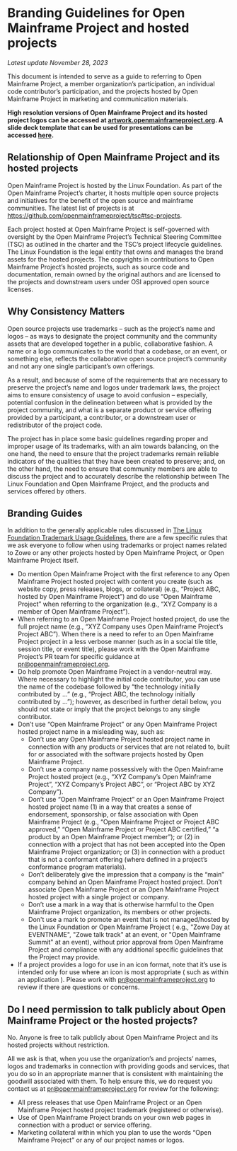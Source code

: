 # Branding Guidelines for Open Mainframe Project and hosted projects

*Latest update November 28, 2023*

This document is intended to serve as a guide to referring to Open Mainframe Project, a member organization’s participation, an individual code contributor’s participation, and the projects hosted by Open Mainframe Project in marketing and communication materials.

**High resolution versions of Open Mainframe Project and its hosted project logos can be accessed at [artwork.openmainframeproject.org](https://artwork.openmainframeproject.org). A slide deck template that can be used for presentations can be accessed [here](https://artwork.openmainframeproject.org/other/open-mainframe-project/open-mainframe-project-presentation-template.pptx).**

## Relationship of Open Mainframe Project and its hosted projects

Open Mainframe Project is hosted by the Linux Foundation. As part of the Open Mainframe Project’s charter, it hosts multiple open source projects and initiatives for the benefit of the open source and mainframe communities. The latest list of projects is at https://github.com/openmainframeproject/tsc#tsc-projects.

Each project hosted at Open Mainframe Project is self-governed with oversight by the Open Mainframe Project’s Technical Steering Committee (TSC) as outlined in the charter and the TSC’s project lifecycle guidelines. The Linux Foundation is the legal entity that owns and manages the brand assets for the hosted projects. The copyrights in contributions to Open Mainframe Project’s hosted projects, such as source code and documentation, remain owned by the original authors and are licensed to the projects and downstream users under OSI approved open source licenses.

## Why Consistency Matters

Open source projects use trademarks – such as the project’s name and logos – as ways to designate the project community and the community assets that are developed together in a public, collaborative fashion. A name or a logo communicates to the world that a codebase, or an event, or something else, reflects the collaborative open source project’s community and not any one single participant’s own offerings.

As a result, and because of some of the requirements that are necessary to preserve the project’s name and logos under trademark laws, the project aims to ensure consistency of usage to avoid confusion – especially, potential confusion in the delineation between what is provided by the project community, and what is a separate product or service offering provided by a participant, a contributor, or a downstream user or redistributor of the project code.

The project has in place some basic guidelines regarding proper and improper usage of its trademarks, with an aim towards balancing, on the one hand, the need to ensure that the project trademarks remain reliable indicators of the qualities that they have been created to preserve; and, on the other hand, the need to ensure that community members are able to discuss the project and to accurately describe the relationship between The Linux Foundation and Open Mainframe Project, and the products and services offered by others.

## Branding Guides

In addition to the generally applicable rules discussed in [The Linux Foundation Trademark Usage Guidelines](https://www.linuxfoundation.org/trademark-usage/), there are a few specific rules that we ask everyone to follow when using trademarks or project names related to Zowe or any other projects hosted by Open Mainframe Project, or Open Mainframe Project itself.

- Do mention Open Mainframe Project with the first reference to any Open Mainframe Project hosted project with content you create (such as website copy, press releases, blogs, or collateral) (e.g., “Project ABC, hosted by Open Mainframe Project”) and do use “Open Mainframe Project” when referring to the organization (e.g., “XYZ Company is a member of Open Mainframe Project”).
- When referring to an Open Mainframe Project hosted project, do use the full project name (e.g., “XYZ Company uses Open Mainframe Project’s Project ABC”). When there is a need to refer to an Open Mainframe Project project in a less verbose manner (such as in a social tile title, session title, or event title), please work with the Open Mainframe Project’s PR team for specific guidance at pr@openmainframeproject.org.
- Do help promote Open Mainframe Project in a vendor-neutral way. Where necessary to highlight the initial code contributor, you can use the name of the codebase followed by “the technology initially contributed by …” (e.g., “Project ABC, the technology initially contributed by …”); however, as described in further detail below, you should not state or imply that the project belongs to any single contributor.
- Don’t use “Open Mainframe Project” or any Open Mainframe Project hosted project name in a misleading way, such as:
  - Don’t use any Open Mainframe Project hosted project name in connection with any products or services that are not related to, built for or associated with the software projects hosted by Open Mainframe Project.
  - Don’t use a company name possessively with the Open Mainframe Project hosted project (e.g., “XYZ Company’s Open Mainframe Project”, “XYZ Company’s Project ABC”, or “Project ABC by XYZ Company”).
  - Don’t use “Open Mainframe Project” or an Open Mainframe Project hosted project name (1) in a way that creates a sense of endorsement, sponsorship, or false association with Open Mainframe Project (e.g., “Open Mainframe Project or Project ABC approved,” “Open Mainframe Project or Project ABC certified,” “a product by an Open Mainframe Project member”); or (2) in connection with a project that has not been accepted into the Open Mainframe Project organization; or (3) in connection with a product that is not a conformant offering (where defined in a project’s conformance program materials).
  - Don’t deliberately give the impression that a company is the “main” company behind an Open Mainframe Project hosted project. Don’t associate Open Mainframe Project or an Open Mainframe Project hosted project with a single project or company.
  - Don’t use a mark in a way that is otherwise harmful to the Open Mainframe Project organization, its members or other projects.
  - Don't use a mark to promote an event that is not managed/hosted by the Linux Foundation or Open Mainframe Project ( e.g., "Zowe Day at EVENTNAME", "Zowe talk track" at an event, or "Open Mainframe Summit" at an event), without prior approval from Open Mainframe Project and compliance with any additional specific guidelines that the Project may provide.
- If a project provides a logo for use in an icon format, note that it’s use is intended only for use where an icon is most appropriate ( such as within an application ). Please work with pr@openmainframeproject.org to review if there are questions or concerns.

## Do I need permission to talk publicly about Open Mainframe Project or the hosted projects?

No. Anyone is free to talk publicly about Open Mainframe Project and its hosted projects without restriction.

All we ask is that, when you use the organization’s and projects’ names, logos and trademarks in connection with providing goods and services, that you do so in an appropriate manner that is consistent with maintaining the goodwill associated with them. To help ensure this, we do request you contact us at pr@openmainframeproject.org for review for the following:

- All press releases that use Open Mainframe Project or an Open Mainframe Project hosted project trademark (registered or otherwise).
- Use of Open Mainframe Project brands on your own web pages in connection with a product or service offering.
- Marketing collateral within which you plan to use the words “Open Mainframe Project” or any of our project names or logos.
